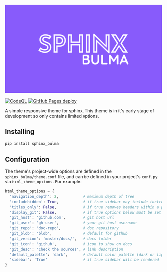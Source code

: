 ![Sphinx Bulma Theme](banner.png)

[![CodeQL](https://github.com/oAGoulart/sphinx-bulma/actions/workflows/codeql-analysis.yml/badge.svg?branch=master)](https://github.com/oAGoulart/sphinx-bulma/actions/workflows/codeql-analysis.yml)
[![GitHub Pages deploy](https://github.com/oAGoulart/sphinx-bulma/actions/workflows/gh-pages.yml/badge.svg)](https://github.com/oAGoulart/sphinx-bulma/actions/workflows/gh-pages.yml)

A simple responsive theme for sphinx. This theme is in it's early stage of development so only 
contains limited options.

## Installing

```sh
pip install sphinx_bulma
```

## Configuration

The theme's project-wide options are defined in the `sphinx_bulma/theme.conf`
file, and can be defined in your project's `conf.py` via
`html_theme_options`. For example:

```py
html_theme_options = {
  'navigation_depth': 2,           # maximum depth of tree
  'includehidden': True,           # if true sidebar may include toctrees marked with hidden option
  'titles_only': False,            # if true removes headers within a page from the sidebar
  'display_git': False,            # if true options below must be set
  'git_host': 'github.com',        # git host url
  'git_user': 'gh-user',           # your git host username
  'git_repo': 'doc-repo',          # doc repository
  'git_blob': 'blob',              # default for github
  'git_version': 'master/docs/',   # docs folder
  'git_icon': 'github',            # icon to show on docs
  'git_desc': 'Check the sources', # link description
  'default_palette': 'dark',       # default color palette (dark or light)
  'sidebar': 'True'                # if true sidebar will be rendered
}
```
